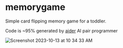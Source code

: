 # memorygame
Simple card flipping memory game for a toddler.

Code is ~95% generated by [aider](https://github.com/paul-gauthier/aider) AI pair programmer

![Screenshot 2023-10-13 at 10 34 33 AM](https://github.com/derwiki/memorygame/assets/155087/0b0dbcb4-8be8-4c19-9ee3-5fd79e69875f)
